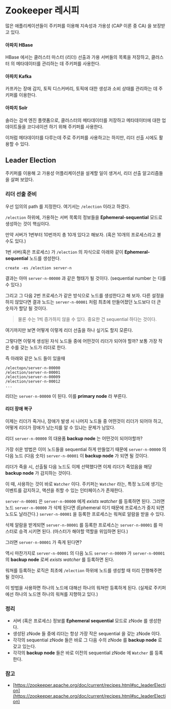 # Zookeeper 레시피

많은 애플리케이션들이 주키퍼를 이용해 지속성과 가용성 (CAP 이론 중 CA) 을 보장받고 있다.

#### 아파치 HBase

HBase 에서는 클러스터 마스터 (리더) 선출과 가용 서버들의 목록을 저장하고, 클러스터
의 메타데이터를 관리하는 데 주키퍼를 사용한다.

#### 아파치 Kafka
카프카는 장애 감지, 토픽 디스커버리, 토픽에 대한 생성과 소비 상태를 관리하는 데 주키퍼를 이용한다.

#### 아파치 Solr
솔라는 검색 엔진 플랫폼으로, 클러스터의 메타데이터를 저장하고 메타데이터에 대한 업데이트들을 코디네이션 하기 위해 주키퍼를 사용한다.

이처럼 메타데이터를 다루는데 주로 주키퍼를 사용하고는 하지만, 리더 선출 시에도 활용할 수 있다.

## Leader Election
주키퍼를 이용해 고 가용성 어플리케이션을 설계할 일이 생겨서, 리더 선출 알고리즘들을 살펴 보았다.

### 리더 선출 준비
우선 임의의 path 를 지정한다. 여기서는 `/election` 이라고 하겠다.

`/election` 하위에, 가용하는 서버 목록의 정보들을 __Ephemeral-sequential__ 모드로 생성하는 것이 핵심이다.

만약 서버가 1번부터 10번까지 총 10개 있다고 해보자. (혹은 10개의 프로세스라고 볼 수도 있다.)

1번 서버(혹은 프로세스) 가 `/election` 의 자식으로 아래와 같이 __Ephemeral-sequential__ 노드를 생성한다.

 ```
 create -es /election server-n
 ```

 결과는 아마 `server-n-00000` 과 같은 형태가 될 것이다. (sequential number 는 다를 수 있다.)

 그리고 그 다음 2번 프로세스가 같은 방식으로 노드를 생성한다고 해 보자. 다른 설정을 하지 않았다면 결과 노드는 `server-n-00001` 처럼 최초에 만들어졌던 노드보다 더 큰 숫자가 할당 될 것이다.

 > 물론 수는 1씩 증가하지 않을 수 있다. 중요한 건 sequential 하다는 것이다.

 여기까지만 보면 어떻게 이렇게 리더 선출을 하나 싶기도 할지 모른다.

 그렇다면 이렇게 생성된 자식 노드들 중에 어떤것이 리더가 되어야 할까?
 보통 가장 작은 수를 갖는 노드가 리더로 한다.

 즉 아래와 같은 노드 들이 있을때

```
/electopn/server-n-00000
/election/server-n-00001
/election/server-n-00009
/election/server-n-00012
...
```

리더는 `server-n-00000` 이 된다. 이를 __primary node__ 라 부른다.

#### 리더 장애 복구

이제는 리더가 죽거나, 장애가 발생 시 나머지 노드들 중 어떤것이 리더가 되어야 하고, 어떻게 리더가 장애가 났는지를 알 수 있냐는 문제가 남았다.

리더 `server-n-00000` 의 대용품 __backup node__ 는 어떤것이 되어야할까?

가장 쉬운 방법은 이미 노드들을 sequential 하게 만들었기 때문에 `server-n-00000` 의 다음 노드 (다음 숫자) `server-n-00001` 이 __backup node__ 가 되면 될 것이다.

리더가 죽을 시, 선출될 다음 노드도 이제 선택했다면 이제 리더가 죽었음을 해당 __backup node__ 가 감지하는 것이다.

이 때, 사용하는 것이 바로 `Watcher` 이다. 주키퍼는 `Watcher` 라는, 특정 노드에 생기는 이벤트를 감지하고, 액션을 취할 수 있는 인터페이스가 존재한다.

`server-n-00001` 은 `server-n-00000` 에게 _exists watcher_ 를 등록하면 된다. 그러면 노드 `server-n-00000` 가 삭제 된다면 (Ephemeral 이기 때문에 프로세스가 중지 되면 노드도 날라간다.) `server-n-00001` 을 등록한 프로세스는 워쳐로 알람을 받을 수 있다.

삭제 알람을 받게되면 `server-n-00001` 를 등록한 프로세스는 `server-n-00001` 를 마스터로 승격 시키면 된다. (마스터가 해야할 역할을 위임하면 된다.)

그러면 `server-n-00001` 가 죽게 된다면?

역시 마찬가지로 `server-n-00001` 의 다음 노드 `server-n-00009` 가 `server-n-00001` 의 __backup node__ 로써 _exists watcher_ 를 등록하면 된다.

워쳐를 등록하는 로직은 최초에 `/election` 하위에 노드를 생성할 때 미리 진행해주면 될 것이다.

이 방법을 사용하면 하나의 노드에 대해선 하나의 워쳐만 등록하게 된다.
(실제로 주키퍼에선 하나의 노드엔 하나의 워쳐를 지향하고 있다.)

### 정리
- 서버 (혹은 프로세스) 정보를 __Ephemeral sequential__ 모드로 zNode 를 생성한다.
- 생성된 zNode 들 중에 리더는 항상 가장 작은 sequential 을 갖는 zNode 이다.
- 각각의 sequential zNode 들은 바로 그 다음 수의 zNode 를 __backup node__ 로 갖고 있는다.
- 각각의 __backup node__ 들은 바로 이전의 sequential zNode 에 `Watcher` 를 등록한다.

### 참고
- [https://zookeeper.apache.org/doc/current/recipes.html#sc_leaderElection](https://zookeeper.apache.org/doc/current/recipes.html#sc_leaderElection)
